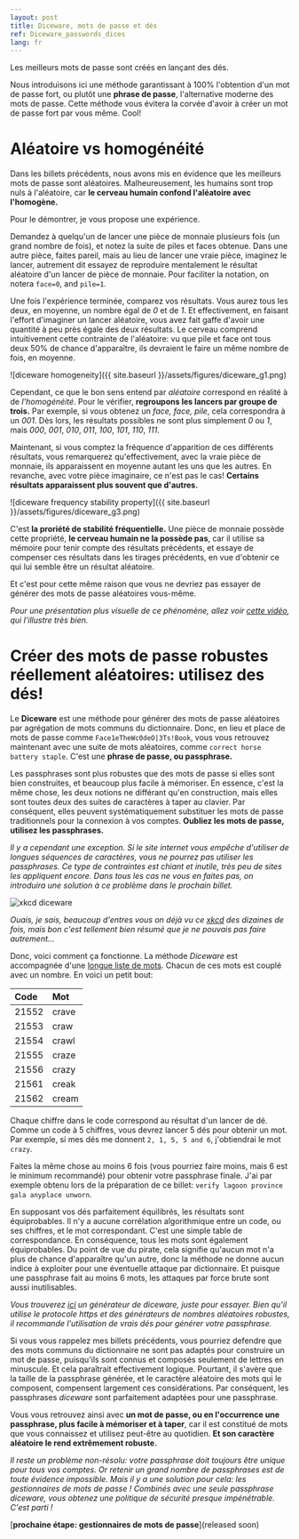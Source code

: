```yaml
---
layout: post
title: Diceware, mots de passe et dés
ref: Diceware_passwords_dices
lang: fr
---
```


Les meilleurs mots de passe sont créés en lançant des dés.

Nous introduisons ici une méthode garantissant à 100% l'obtention d'un mot de passe fort, ou plutôt une **phrase de passe**, l'alternative moderne des mots de passe. Cette méthode vous évitera la corvée d'avoir à créer un mot de passe fort par vous même. Cool!

# Aléatoire vs homogénéité

Dans les billets précédents, nous avons mis en évidence que les meilleurs mots de passe sont aléatoires. Malheureusement, les humains sont trop nuls à l'aléatoire, car **le cerveau humain confond l'aléatoire avec l'homogène.**

Pour le démontrer, je vous propose une expérience.

Demandez à quelqu'un de lancer une pièce de monnaie plusieurs fois (un grand nombre de fois), et notez la suite de piles et faces obtenue. Dans une autre pièce, faites pareil, mais au lieu de lancer une vraie pièce, imaginez le lancer, autrement dit essayez de reproduire mentalement le résultat aléatoire d'un lancer de pièce de monnaie. Pour faciliter la notation, on notera `face=0`, and `pile=1`.

Une fois l'expérience terminée, comparez vos résultats. Vous aurez tous les deux, en moyenne, un nombre égal de *0* et de *1*. Et effectivement, en faisant l'effort d'imaginer un lancer aléatoire, vous avez fait gaffe d'avoir une quantité à peu près égale des deux résultats. Le cerveau comprend intuitivement cette contrainte de l'aléatoire: vu que pile et face ont tous deux 50% de chance d'apparaître, ils devraient le faire un même nombre de fois, en moyenne.

![diceware homogeneity]({{ site.baseurl }}/assets/figures/diceware_g1.png)

Cependant, ce que le bon sens entend par *aléatoire* correspond en réalité à de *l'homogénéité*. Pour le vérifier, **regroupons les lancers par groupe de trois.** Par exemple, si vous obtenez un *face, face, pile*, cela correspondra à un *001*. Dès lors, les résultats possibles ne sont plus simplement *0* ou *1*, mais *000*, *001*, *010*, *011*, *100*, *101*, *110*, *111*.

Maintenant, si vous comptez la fréquence d'apparition de ces différents résultats, vous remarquerez qu'effectivement, avec la vraie pièce de monnaie, ils apparaissent en moyenne autant les uns que les autres. En revanche, avec votre pièce imaginaire, ce n'est pas le cas! **Certains résultats apparaissent plus souvent que d'autres.**

![diceware frequency stability property]({{ site.baseurl }}/assets/figures/diceware_g3.png)

C'est **la proriété de stabilité fréquentielle.** Une pièce de monnaie possède cette propriété, **le cerveau humain ne la possède pas**, car il utilise sa mémoire pour tenir compte des résultats précédents, et essaye de compenser ces résultats dans les tirages précédents, en vue d'obtenir ce qui lui semble être un résultat aléatoire.

Et c'est pour cette même raison que vous ne devriez pas essayer de générer des mots de passe aléatoires vous-même.

*Pour une présentation plus visuelle de ce phénomène, allez voir [cette vidéo](https://www.youtube.com/watch?v=H2lJLXS3AYM), qui l'illustre très bien.*

# Créer des mots de passe robustes réellement aléatoires: utilisez des dés!

Le **Diceware** est une méthode pour générer des mots de passe aléatoires par agrégation de mots communs du dictionnaire. Donc, en lieu et place de mots de passe comme `Face1eTheWc0deO|3Ts!Book`, vous vous retrouvez maintenant avec une suite de mots aléatoires, comme `correct horse battery staple`. C'est une **phrase de passe, ou passphrase.**

Les passphrases sont plus robustes que des mots de passe si elles sont bien construites, et beaucoup plus facile à mémoriser. En essence, c'est la même chose, les deux notions ne différant qu'en construction, mais elles sont toutes deux des suites de caractères à taper au clavier. Par conséquent, elles peuvent systématiquement substituer les mots de passe traditionnels pour la connexion à vos comptes. **Oubliez les mots de passe, utilisez les passphrases.**

*Il y a cependant une exception. Si le site internet vous empêche d'utiliser de longues séquences de caractères, vous ne pourrez pas utiliser les passphrases. Ce type de contraintes est chiant et inutile, très peu de sites les appliquent encore. Dans tous les cas ne vous en faites pas, on introduira une solution à ce problème dans le prochain billet.*

![xkcd diceware](http://imgs.xkcd.com/comics/password_strength.png)

*Ouais, je sais, beaucoup d'entres vous on déjà vu ce [xkcd](https://xkcd.com/936/) des dizaines de fois, mais bon c'est tellement bien résumé que je ne pouvais pas faire autrement...*

Donc, voici comment ça fonctionne. La méthode *Diceware* est accompagnée d'une [longue liste de mots](http://world.std.com/~reinhold/diceware.wordlist.asc). Chacun de ces mots est couplé avec un nombre. En voici un petit bout:

| Code           | Mot            |
| :------------- | :------------- |
| 21552          | crave          |
| 21553          | craw           |
| 21554          | crawl          |
| 21555          | craze          |
| 21556          | crazy          |
| 21561          | creak          |
| 21562          | cream          |

Chaque chiffre dans le code correspond au résultat d'un lancer de dé. Comme un code à 5 chiffres, vous devrez lancer 5 dés pour obtenir un mot. Par exemple, si mes dés me donnent `2, 1, 5, 5 and 6`, j'obtiendrai le mot `crazy`.

Faites la même chose au moins 6 fois (vous pourriez faire moins, mais 6 est le minimum recommandé) pour obtenir votre passphrase finale. J'ai par exemple obtenu lors de la préparation de ce billet: `verify lagoon province gala anyplace unworn`.

En supposant vos dés parfaitement équilibrés, les résultats sont équiprobables. Il n'y a aucune corrélation algorithmique entre un code, ou ses chiffres, et le mot correspondant. C'est une simple table de correspondance. En conséquence, tous les mots sont également équiprobables. Du point de vue du pirate, cela signifie qu'aucun mot n'a plus de chance d'apparaître qu'un autre, donc la méthode ne donne aucun indice à exploiter pour une éventuelle attaque par dictionnaire. Et puisque une passphrase fait au moins 6 mots, les attaques par force brute sont aussi inutilisables.

*Vous trouverez [ici](https://www.rempe.us/diceware/#eff) un générateur de diceware, juste pour essayer. Bien qu'il utilise le protocole https et des générateurs de nombres aléatoires robustes, il recommande l'utilisation de vrais dés pour générer votre passphrase.*

Si vous vous rappelez mes billets précédents, vous pourriez defendre que des mots communs du dictionnaire ne sont pas adaptés pour construire un mot de passe, puisqu'ils sont connus et composés seulement de lettres en minuscule. Et cela paraîtrait effectivement logique. Pourtant, il s'avère que la taille de la passphrase générée, et le caractère aléatoire des mots qui le composent, compensent largement ces considérations. Par conséquent, les passphrases *diceware* sont parfaitement adaptées pour une passphrase.

Vous vous retrouvez ainsi avec **un mot de passe, ou en l'occurrence une passphrase, plus facile à mémoriser et à taper**, car il est constitué de mots que vous connaissez et utilisez peut-être au quotidien. **Et son caractère aléatoire le rend extrêmement robuste.**

*Il reste un problème non-résolu: votre passphrase doit toujours être unique pour tous vos comptes. Or retenir un grand nombre de passphrases est de toute évidence impossible. Mais il y a une solution pour cela: les gestionnaires de mots de passe ! Combinés avec une seule passphrase diceware, vous obtenez une politique de sécurité presque impénétrable. C'est parti !*

[**prochaine étape: gestionnaires de mots de passe**](released soon)
